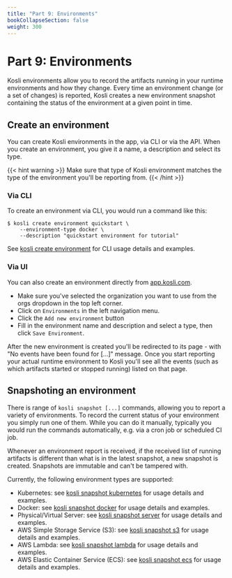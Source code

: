 ```yaml
---
title: "Part 9: Environments"
bookCollapseSection: false
weight: 300
---
```

# Part 9: Environments

Kosli environments allow you to record the artifacts running in your runtime environments and how they change. Every time an environment change (or a set of changes) is reported, Kosli creates a new environment snapshot containing the status of the environment at a given point in time.

## Create an environment

You can create Kosli environments in the app, via CLI or via the API. When you create an environment, you give it a name, a description and select its type. 

{{< hint warning >}}
Make sure that type of Kosli environment matches the type of the environment you'll be reporting from.
{{< /hint >}}

### Via CLI

To create an environment via CLI, you would run a command like this:

```shell {.command}
$ kosli create environment quickstart \
    --environment-type docker \
    --description "quickstart environment for tutorial"
```

See [kosli create environment](/client_reference/kosli_create_environment/) for CLI usage details and examples.

### Via UI

You can also create an environment directly from [app.kosli.com](https://app.kosli.com).

- Make sure you've selected the organization you want to use from the orgs dropdown in the top left corner.
- Click on `Environments` in the left navigation menu.
- Click the `Add new environment` button
- Fill in the environment name and description and select a type, then click `Save Environment`.


After the new environment is created you'll be redirected to its page - with "No events have been found for [...]" message. Once you start reporting your actual runtime environment to Kosli you'll see all the events (such as which artifacts started or stopped running) listed on that page.

## Snapshoting an environment

There is range of `kosli snapshot [...]` commands, allowing you to report a variety of environments. To record the current status of your environment you simply run one of them. While you can do it manually, typically you would run the commands automatically, e.g. via a cron job or scheduled CI job.

Whenever an environment report is received, if the received list of running artifacts is different than what is in the latest snapshot, a new snapshot is created. Snapshots are immutable and can't be tampered with.

Currently, the following environment types are supported:

- Kubernetes: see [kosli snapshot kubernetes](/client_reference/kosli_snapshot_k8s/) for usage details and examples.
- Docker: see [kosli snapshot docker](/client_reference/kosli_snapshot_docker/) for usage details and examples.
- Physical/Virtual Server: see [kosli snapshot server](/client_reference/kosli_snapshot_server/) for usage details and examples.
- AWS Simple Storage Service (S3): see [kosli snapshot s3](/client_reference/kosli_snapshot_s3/) for usage details and examples.
- AWS Lambda: see [kosli snapshot lambda](/client_reference/kosli_snapshot_lambda/) for usage details and examples.
- AWS Elastic Container Service (ECS): see [kosli snapshot ecs](/client_reference/kosli_snapshot_ecs/) for usage details and examples.
